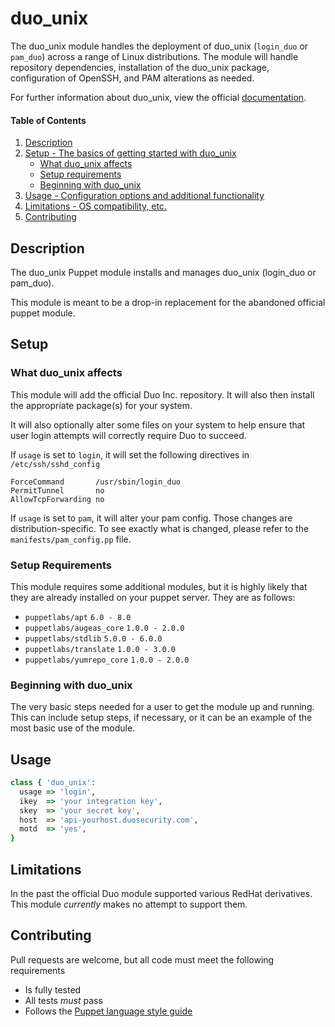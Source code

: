 
# duo_unix

The duo_unix module handles the deployment of duo_unix (`login_duo` or 
`pam_duo`) across a range of Linux distributions. The module will handle
repository dependencies, installation of the duo_unix package, configuration
of OpenSSH, and PAM alterations as needed.

For further information about duo_unix, view the official
[documentation](https://www.duosecurity.com/docs/duounix).

#### Table of Contents

1. [Description](#description)
2. [Setup - The basics of getting started with duo_unix](#setup)
    * [What duo_unix affects](#what-duo_unix-affects)
    * [Setup requirements](#setup-requirements)
    * [Beginning with duo_unix](#beginning-with-duo_unix)
3. [Usage - Configuration options and additional functionality](#usage)
4. [Limitations - OS compatibility, etc.](#limitations)
5. [Contributing](#contributing)

## Description

The duo_unix Puppet module installs and manages duo_unix (login_duo or pam_duo).

This module is meant to be a drop-in replacement for the abandoned official 
puppet module.

## Setup

### What duo_unix affects

This module will add the official Duo Inc. repository. It will also then
install the appropriate package(s) for your system.

It will also optionally alter some files on your system to help ensure that user
login attempts will correctly require Duo to succeed.

If `usage` is set to `login`, it will set the following directives in
`/etc/ssh/sshd_config` 

```
ForceCommand       /usr/sbin/login_duo
PermitTunnel       no
AllowTcpForwarding no
```

If `usage` is set to `pam`, it will alter your pam config. Those changes are
distribution-specific. To see exactly what is changed, please refer to the
`manifests/pam_config.pp` file.

### Setup Requirements

This module requires some additional modules, but it is highly likely that they
are already installed on your puppet server. They are as follows:


* `puppetlabs/apt` `6.0 - 8.0`
* `puppetlabs/augeas_core` `1.0.0 - 2.0.0`
* `puppetlabs/stdlib` `5.0.0 - 6.0.0`
* `puppetlabs/translate` `1.0.0 - 3.0.0`
* `puppetlabs/yumrepo_core` `1.0.0 - 2.0.0`

### Beginning with duo_unix

The very basic steps needed for a user to get the module up and running. This can include setup steps, if necessary, or it can be an example of the most basic use of the module.

## Usage

```ruby
class { 'duo_unix':
  usage => 'login',
  ikey  => 'your integration key',
  skey  => 'your secret key',
  host  => 'api-yourhost.duosecurity.com',
  motd  => 'yes',
}
```

## Limitations

In the past the official Duo module supported various RedHat derivatives. This
module *currently* makes no attempt to support them.

## Contributing

Pull requests are welcome, but all code must meet the following requirements

* Is fully tested
* All tests *must* pass
* Follows the [Puppet language style guide](https://puppet.com/docs/puppet/latest/style_guide.html)
